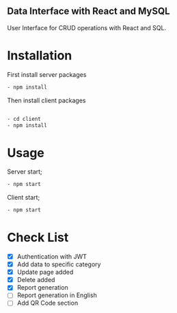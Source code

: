 ## Data Interface with React and MySQL

User Interface for CRUD operations with React and SQL.

# Installation
First install server packages
```bash
- npm install
```

Then install client packages
```bash

- cd client
- npm install

```


# Usage
Server start;

```bash
- npm start
```
Client start;

```bash
- npm start
```
# Check List

- [X] Authentication with JWT 
- [X] Add data to specific category
- [X] Update page added
- [X] Delete added
- [X] Report generation
- [ ] Report generation in English
- [ ] Add QR Code section 